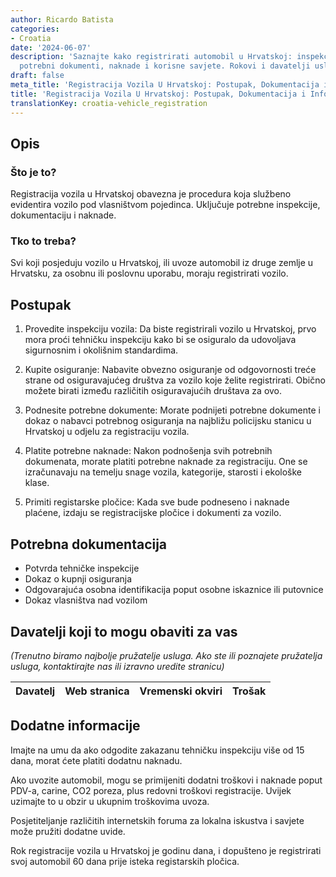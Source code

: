 ```yaml
---
author: Ricardo Batista
categories:
- Croatia
date: '2024-06-07'
description: 'Saznajte kako registrirati automobil u Hrvatskoj: inspekcija, osiguranje,
  potrebni dokumenti, naknade i korisne savjete. Rokovi i davatelji usluga.'
draft: false
meta_title: 'Registracija Vozila U Hrvatskoj: Postupak, Dokumentacija i Informacije'
title: 'Registracija Vozila U Hrvatskoj: Postupak, Dokumentacija i Informacije'
translationKey: croatia-vehicle_registration
---
```



## Opis
### Što je to?
Registracija vozila u Hrvatskoj obavezna je procedura koja službeno evidentira vozilo pod vlasništvom pojedinca. Uključuje potrebne inspekcije, dokumentaciju i naknade.

### Tko to treba?
Svi koji posjeduju vozilo u Hrvatskoj, ili uvoze automobil iz druge zemlje u Hrvatsku, za osobnu ili poslovnu uporabu, moraju registrirati vozilo.

## Postupak
1. Provedite inspekciju vozila: Da biste registrirali vozilo u Hrvatskoj, prvo mora proći tehničku inspekciju kako bi se osiguralo da udovoljava sigurnosnim i okolišnim standardima.

2. Kupite osiguranje: Nabavite obvezno osiguranje od odgovornosti treće strane od osiguravajućeg društva za vozilo koje želite registrirati. Obično možete birati između različitih osiguravajućih društava za ovo.

3. Podnesite potrebne dokumente: Morate podnijeti potrebne dokumente i dokaz o nabavci potrebnog osiguranja na najbližu policijsku stanicu u Hrvatskoj u odjelu za registraciju vozila.

4. Platite potrebne naknade: Nakon podnošenja svih potrebnih dokumenata, morate platiti potrebne naknade za registraciju. One se izračunavaju na temelju snage vozila, kategorije, starosti i ekološke klase.

5. Primiti registarske pločice: Kada sve bude podneseno i naknade plaćene, izdaju se registracijske pločice i dokumenti za vozilo.

## Potrebna dokumentacija
- Potvrda tehničke inspekcije
- Dokaz o kupnji osiguranja
- Odgovarajuća osobna identifikacija poput osobne iskaznice ili putovnice
- Dokaz vlasništva nad vozilom

## Davatelji koji to mogu obaviti za vas

_(Trenutno biramo najbolje pružatelje usluga. Ako ste ili poznajete pružatelja usluga, kontaktirajte nas ili izravno uredite stranicu)_

| Davatelj | Web stranica | Vremenski okviri | Trošak |
| --------------- | --------------- | :-------------: | :-------------: |

## Dodatne informacije
Imajte na umu da ako odgodite zakazanu tehničku inspekciju više od 15 dana, morat ćete platiti dodatnu naknadu.

Ako uvozite automobil, mogu se primijeniti dodatni troškovi i naknade poput PDV-a, carine, CO2 poreza, plus redovni troškovi registracije. Uvijek uzimajte to u obzir u ukupnim troškovima uvoza.

Posjetiteljanje različitih internetskih foruma za lokalna iskustva i savjete može pružiti dodatne uvide.

Rok registracije vozila u Hrvatskoj je godinu dana, i dopušteno je registrirati svoj automobil 60 dana prije isteka registarskih pločica.